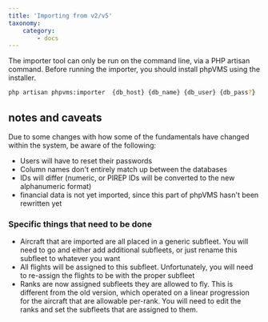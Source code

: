 ```yaml
---
title: 'Importing from v2/v5'
taxonomy:
    category:
        - docs
---
```


The importer tool can only be run on the command line, via a PHP artisan command. Before running the importer, you should install phpVMS using the installer. 

```sh
php artisan phpvms:importer  {db_host} {db_name} {db_user} {db_pass?}
```

## notes and caveats

Due to some changes with how some of the fundamentals have changed within the system, be aware of the following:

* Users will have to reset their passwords
* Column names don't entirely match up between the databases
* IDs will differ (numeric, or PIREP IDs will be converted to the new alphanumeric format)
* financial data is not yet imported, since this part of phpVMS hasn't been rewritten yet

### Specific things that need to be done

* Aircraft that are imported are all placed in a generic subfleet. You will need to go and either add additional subfleets, or just rename this subfleet to whatever you want
* All flights will be assigned to this subfleet. Unfortunately, you will need to re-assign the flights to be with the proper subfleet
* Ranks are now assigned subfleets they are allowed to fly. This is different from the old version, which operated on a linear progression for the aircraft that are allowable per-rank. You will need to edit the ranks and set the subfleets that are assigned to them.